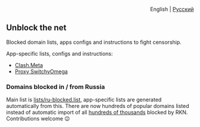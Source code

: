<p align="right">English | <a href="README.ru.md">Русский</a></p>

## Unblock the net

Blocked domain lists, apps configs and instructions to fight censorship.

App-specific lists, configs and instructions:

- [Clash.Meta](lists/clash)
- [Proxy SwitchyOmega](lists/switchy-omega)


### Domains blocked in / from Russia

Main list is [lists/ru-blocked.list](lists/ru-blocked.list), app-specific lists are generated automatically from this. There are now hundreds of popular domains listed instead of automatic import of all [hundreds of thousands](https://reestr.rublacklist.net) blocked by RKN. Contributions welcome 😉
